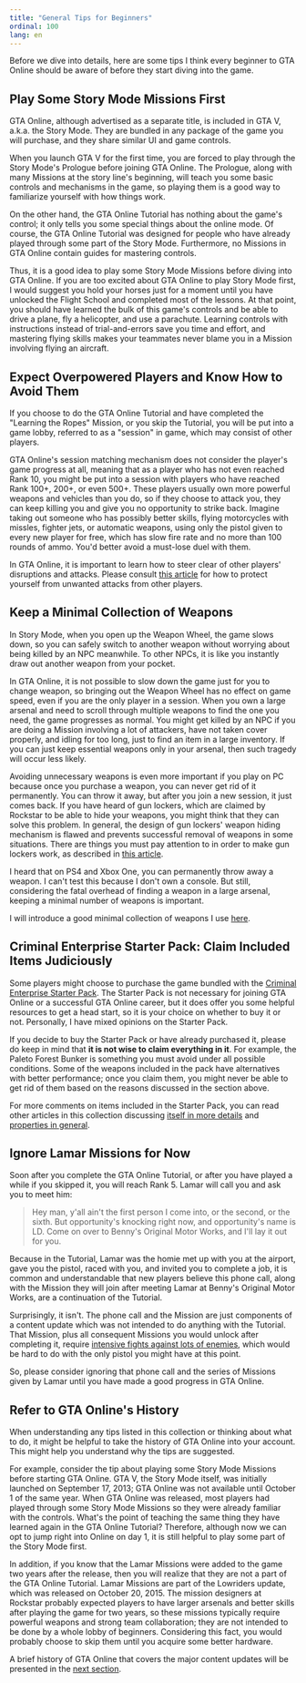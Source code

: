 ```yaml
---
title: "General Tips for Beginners"
ordinal: 100
lang: en
---
```


Before we dive into details, here are some tips I think every beginner to GTA
Online should be aware of before they start diving into the game.

## Play Some Story Mode Missions First

GTA Online, although advertised as a separate title, is included in GTA V,
a.k.a. the Story Mode. They are bundled in any package of the game you will
purchase, and they share similar UI and game controls.

When you launch GTA V for the first time, you are forced to play through the
Story Mode's Prologue before joining GTA Online. The Prologue, along with many
Missions at the story line's beginning, will teach you some basic controls and
mechanisms in the game, so playing them is a good way to familiarize yourself
with how things work.

On the other hand, the GTA Online Tutorial has nothing about the game's
control; it only tells you some special things about the online mode. Of
course, the GTA Online Tutorial was designed for people who have already played
through some part of the Story Mode. Furthermore, no Missions in GTA Online
contain guides for mastering controls.

Thus, it is a good idea to play some Story Mode Missions before diving into GTA
Online. If you are too excited about GTA Online to play Story Mode first, I
would suggest you hold your horses just for a moment until you have unlocked
the Flight School and completed most of the lessons. At that point, you should
have learned the bulk of this game's controls and be able to drive a plane, fly
a helicopter, and use a parachute. Learning controls with instructions instead
of trial-and-errors save you time and effort, and mastering flying skills makes
your teammates never blame you in a Mission involving flying an aircraft.

## Expect Overpowered Players and Know How to Avoid Them

If you choose to do the GTA Online Tutorial and have completed the "Learning
the Ropes" Mission, or you skip the Tutorial, you will be put into a game
lobby, referred to as a "session" in game, which may consist of other players.

GTA Online's session matching mechanism does not consider the player's game
progress at all, meaning that as a player who has not even reached Rank 10, you
might be put into a session with players who have reached Rank 100+, 200+, or
even 500+. These players usually own more powerful weapons and vehicles than
you do, so if they choose to attack you, they can keep killing you and give you
no opportunity to strike back. Imagine taking out someone who has possibly
better skills, flying motorcycles with missles, fighter jets, or automatic
weapons, using only the pistol given to every new player for free, which has
slow fire rate and no more than 100 rounds of ammo. You'd better avoid a
must-lose duel with them.

In GTA Online, it is important to learn how to steer clear of other players'
disruptions and attacks. Please consult [this
article](learn-to-protect-yourself) for how to protect yourself from unwanted
attacks from other players.

## Keep a Minimal Collection of Weapons

In Story Mode, when you open up the Weapon Wheel, the game slows down, so you
can safely switch to another weapon without worrying about being killed by an
NPC meanwhile. To other NPCs, it is like you instantly draw out another weapon
from your pocket.

In GTA Online, it is not possible to slow down the game just for you to change
weapon, so bringing out the Weapon Wheel has no effect on game speed, even if
you are the only player in a session. When you own a large arsenal and need to
scroll through multiple weapons to find the one you need, the game progresses
as normal. You might get killed by an NPC if you are doing a Mission involving
a lot of attackers, have not taken cover properly, and idling for too long,
just to find an item in a large inventory. If you can just keep essential
weapons only in your arsenal, then such tragedy will occur less likely.

Avoiding unnecessary weapons is even more important if you play on PC because
once you purchase a weapon, you can never get rid of it permanently. You can
throw it away, but after you join a new session, it just comes back. If you
have heard of gun lockers, which are claimed by Rockstar to be able to hide
your weapons, you might think that they can solve this problem. In general, the
design of gun lockers' weapon hiding mechanism is flawed and prevents
successful removal of weapons in some situations. There are things you must pay
attention to in order to make gun lockers work, as described in [this
article](gun-lockers).

I heard that on PS4 and Xbox One, you can permanently throw away a weapon. I
can't test this because I don't own a console. But still, considering the fatal
overhead of finding a weapon in a large arsenal, keeping a minimal number of
weapons is important.

I will introduce a good minimal collection of weapons I use
[here](my-weapon-collection).

## Criminal Enterprise Starter Pack: Claim Included Items Judiciously

Some players might choose to purchase the game bundled with the [Criminal
Enterprise Starter Pack](https://www.rockstargames.com/GTAOnline/starterpack).
The Starter Pack is not necessary for joining GTA Online or a successful GTA
Online career, but it does offer you some helpful resources to get a head
start, so it is your choice on whether to buy it or not. Personally, I have
mixed opinions on the Starter Pack.

If you decide to buy the Starter Pack or have already purchased it, please do
keep in mind that **it is not wise to claim everything in it**. For example,
the Paleto Forest Bunker is something you must avoid under all possible
conditions. Some of the weapons included in the pack have alternatives with
better performance; once you claim them, you might never be able to get rid of
them based on the reasons discussed in the section above.

For more comments on items included in the Starter Pack, you can read other
articles in this collection discussing [itself in more details](null) and
[properties in general](properties-guide).

## Ignore Lamar Missions for Now

Soon after you complete the GTA Online Tutorial, or after you have played a
while if you skipped it, you will reach Rank 5. Lamar will call you and ask you
to meet him:

> Hey man, y'all ain't the first person I come into, or the second, or the
> sixth. But opportunity's knocking right now, and opportunity's name is LD.
> Come on over to Benny's Original Motor Works, and I'll lay it out for you.

Because in the Tutorial, Lamar was the homie met up with you at the airport,
gave you the pistol, raced with you, and invited you to complete a job, it is
common and understandable that new players believe this phone call, along with
the Mission they will join after meeting Lamar at Benny's Original Motor Works,
are a continuation of the Tutorial.

Surprisingly, it isn't. The phone call and the Mission are just components of
a content update which was not intended to do anything with the Tutorial. That
Mission, plus all consequent Missions you would unlock after completing it,
require [intensive fights against lots of
enemies](https://youtu.be/Z00hTXcmtjY?t=450), which would be hard to do with
the only pistol you might have at this point.

So, please consider ignoring that phone call and the series of Missions given
by Lamar until you have made a good progress in GTA Online.

## Refer to GTA Online's History

When understanding any tips listed in this collection or thinking about what to
do, it might be helpful to take the history of GTA Online into your account.
This might help you understand why the tips are suggested.

For example, consider the tip about playing some Story Mode Missions before
starting GTA Online. GTA V, the Story Mode itself, was initially launched on
September 17, 2013; GTA Online was not available until October 1 of the same
year. When GTA Online was released, most players had played through some Story
Mode Missions so they were already familiar with the controls. What's the point
of teaching the same thing they have learned again in the GTA Online Tutorial?
Therefore, although now we can opt to jump right into Online on day 1, it is
still helpful to play some part of the Story Mode first.

In addition, if you know that the Lamar Missions were added to the game two
years after the release, then you will realize that they are not a part of the
GTA Online Tutorial. Lamar Missions are part of the Lowriders update, which was
released on October 20, 2015. The mission designers at Rockstar probably
expected players to have larger arsenals and better skills after playing the
game for two years, so these missions typically require powerful weapons and
strong team collaboration; they are not intended to be done by a whole lobby of
beginners. Considering this fact, you would probably choose to skip them until
you acquire some better hardware.

A brief history of GTA Online that covers the major content updates will be
presented in the [next section](a-history-of-gta-online).
